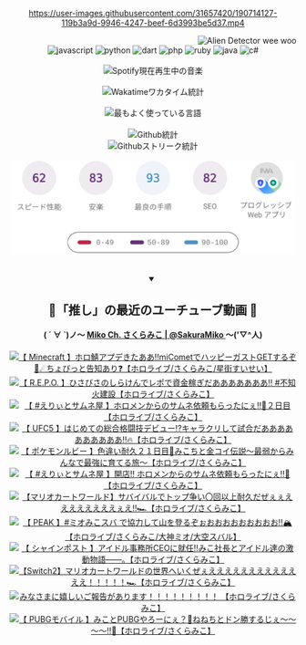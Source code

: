 <!-- START: HERO IMAGE GIF ////////// ////////// ////////// -->
<!-- <img src="@/../assets/img/gaming/ghost-of-tsushima.gif" width="100%"  alt="nellyXinwei's Hero Gif Image"/> -->
<!-- END: HERO IMAGE GIF ////////// ////////// ////////// -->

<div align="center" >  
  
<!-- START:ワンピース 第1015話「ルフィはRED ROCを使う」 -->
<https://user-images.githubusercontent.com/31657420/190714127-119b3a9d-9946-4247-beef-6d3993be5d37.mp4>
<!-- END:ワンピース 第1015話「ルフィはRED ROCを使う」 -->

<!-- START:VISITOR COUNTER -->
<div width="100%" align="right">
<img src="https://komarev.com/ghpvc/?username=nellyXinwei&label=🛸&color=grey&style=for-the-badge&labelcolor=ffffff" alt="Alien Detector wee woo"/>
</div>
<!-- END:VISITOR COUNTER -->

<!-- START: PROGRAMMING LANGUAGES -->
<!-- 色彩 Color Scheme:
#961E3A, #8A0D42, #5A0640, #4F265E, #2B355A, #3E759B, #CC4246,
#BB2649, #AD1052, #700750, #633075, #364270, #4E92C2, #FF5357
Sauce: https://www.webcreatorbox.com/inspiration/pantone-2023
-->

<img src="https://img.shields.io/badge/javascript%20-%23BB2649.svg?&style=for-the-badge&logo=javascript&logoColor=white&labelColor=961E3A" alt="javascript"/>
<img src="https://img.shields.io/badge/python%20-%23AD1052.svg?&style=for-the-badge&logo=python&logoColor=white&labelColor=8A0D42" alt="python" />
<img src="https://img.shields.io/badge/dart%20-%23700750.svg?&style=for-the-badge&logo=dart&logoColor=white&labelColor=5A0640" alt="dart"/>
<img src="https://img.shields.io/badge/php%20-%23633075.svg?&style=for-the-badge&logo=php&logoColor=white&labelColor=4F265E" alt="php"/>
<img src="https://img.shields.io/badge/ruby%20-%23364270.svg?&style=for-the-badge&logo=ruby&logoColor=white&labelColor=2B355A" alt="ruby"/>
<img src="https://img.shields.io/badge/java%20-%234E92C2.svg?&style=for-the-badge&logo=openjdk&logoColor=white&labelColor=3E759B" alt="java"/>
<img src="https://img.shields.io/badge/c%23-%23FF5357.svg?style=for-the-badge&logo=c-sharp&logoColor=white&labelColor=CC4246" alt="c#"/>  
<!-- END: PROGRAMMING LANGUAGES -->

<br>
<br>

<!-- START: MUSIC STATUS -->
  <!-- <a href="https://newojima-gsrs-20220114.vercel.app/api/now-playing?open">
    <img src="https://newojima-gsrs-20220114.vercel.app/api/now-playing" alt="Spotify現在再生中の音楽">
  </a> -->
  <img src="https://newojima-grss-20230114.vercel.app/api/spotify?border_color=transparent" alt="Spotify現在再生中の音楽" width="280px">
<!-- END: MUSIC STATUS -->

<br>
<br>

<!-- START: GITHUB STATUS -->
<!-- 色彩 Color Scheme:  #BB2649, #AD1052, #700750, #633075 -->
<img align="center" src="https://newojima-grs-20230109.vercel.app/api/wakatime?username=newojima&layout=compact&langs_count=10&locale=ja&hide_title=false&title_color=fff&hide_border=true&text_color=fff&bg_color=BB2649,BB2649,633075,633075&hide=other,css,html,bash,xml,git%20config,makefile,properties,yaml,markdown,text,json,jsx" alt="Wakatimeワカタイム統計" width="500px"/>

<br>
<br>

<!-- 色彩 Color Scheme:  #633075, #364270, #4E92C2 -->
  <img align="center" src="https://newojima-grs-20230109.vercel.app/api/top-langs?username=newojima&layout=compact&text_color=fff&icon_color=fff&hide_border=true&&locale=ja&hide_title=false&title_color=fff&include_all_commits=true&card_width=445&langs_count=11&hide=c%23,powershell,shaderlab,hlsl,makefile,jupyter%20notebook,python,html,css,shell,batchfile,less,liquid,hack,scss&bg_color=4F265E,633075,4E92C2" alt="最もよく使っている言語" width="500px"/>

<br>
<br>

<!-- 色彩 Color Scheme:  #4E92C2, #FF5357 -->
  <img align="center" src="https://newojima-grs-20230109.vercel.app/api?username=newojima&rank_icon=github&show_icons=true&&locale=ja&title_color=fff&text_color=fff&icon_color=fff&hide_border=true&hide_title=false&count_private=true&include_all_commits=true&card_width=495&disable_animations=true&bg_color=4E92C2,4E92C2,FF5357" alt="Github統計" width="500px"/>

<br>

<img align="center" src="https://streak-stats.demolab.com?user=newojima&theme=dark&hide_border=true&locale=ja&ring=BB2649&stroke=222222&background=151515&sideLabels=BB2649&currStreakLabel=ffffff&border=BB2649&fire=FF5357&currStreakNum=ffffff&sideNums=FF5357&dates=ffffff" alt="Githubストリーク統計" width="500px"/>

<br>
<br>

  <img align="center" width="500px" src="@/../assets/img/page-insights.svg" alt="Githubページの洞察"/>
  
</div>
<!-- END: GITHUB STATUS -->

<br>
<br>

<div align="center">
<details open>
  <summary>

  </summary>

  <h2 align="center">🌸「推し」の最近のユーチューブ動画 🌸</h2>
  <h4>
  ( ´ ∀ `)ノ～ 
  <a href="https://www.youtube.com/@SakuraMiko">Miko Ch. さくらみこ | @SakuraMiko
  </a>
   ～('▽^人)
  </h4>

  <!-- BEGIN YOUTUBE-CARDS -->
<a href="https://www.youtube.com/watch?v=hCBnmwS85JQ"><img src="https://ytcards.demolab.com/?id=hCBnmwS85JQ&title=%E3%80%90+Minecraft+%E3%80%91%E3%83%9B%E3%83%AD%E9%AF%96%E3%82%A2%E3%83%97%E3%83%87%E3%81%8D%E3%81%9F%E3%81%82%E3%81%82%E2%80%BCmiComet%E3%81%A7%E3%83%8F%E3%83%83%E3%83%94%E3%83%BC%E3%82%AC%E3%82%B9%E3%83%88GET%E3%81%99%E3%82%8B%E3%81%9E%F0%9F%8C%B8%E2%98%84%E3%81%A1%E3%82%87%E3%81%B3%E3%81%A3%E3%81%A8%E5%91%8A%E7%9F%A5%E3%81%82%E3%82%8A%E2%9D%93%E3%80%90%E3%83%9B%E3%83%AD%E3%83%A9%E3%82%A4%E3%83%96%2F%E3%81%95%E3%81%8F%E3%82%89%E3%81%BF%E3%81%93%2F%E6%98%9F%E8%A1%97%E3%81%99%E3%81%84%E3%81%9B%E3%81%84%E3%80%91&lang=ja&timestamp=1751637364&background_color=%230d1117&title_color=%23ffffff&stats_color=%23dedede&max_title_lines=1&width=187&border_radius=5&duration=9062" alt="【 Minecraft 】ホロ鯖アプデきたああ‼miCometでハッピーガストGETするぞ🌸☄ちょびっと告知あり❓【ホロライブ/さくらみこ/星街すいせい】" title="【 Minecraft 】ホロ鯖アプデきたああ‼miCometでハッピーガストGETするぞ🌸☄ちょびっと告知あり❓【ホロライブ/さくらみこ/星街すいせい】"></a>
<a href="https://www.youtube.com/watch?v=7mFmRyWyUF0"><img src="https://ytcards.demolab.com/?id=7mFmRyWyUF0&title=%E3%80%90+R.E.P.O.+%E3%80%91%E3%81%B2%E3%81%95%E3%81%B3%E3%81%95%E3%81%AE%E3%81%97%E3%82%89%E3%81%91%E3%82%93%E3%81%A7%E3%83%AC%E3%83%9D%E3%81%A7%E8%B3%87%E9%87%91%E7%A8%BC%E3%81%8E%E3%81%A0%E3%81%82%E3%81%82%E3%81%82%E3%81%82%E3%81%82%E3%81%82%E3%81%82%E2%80%BC+%23%E4%B8%8D%E7%9F%A5%E7%81%AB%E5%BB%BA%E8%A8%AD%E3%80%90%E3%83%9B%E3%83%AD%E3%83%A9%E3%82%A4%E3%83%96%2F%E3%81%95%E3%81%8F%E3%82%89%E3%81%BF%E3%81%93%E3%80%91&lang=ja&timestamp=1751553595&background_color=%230d1117&title_color=%23ffffff&stats_color=%23dedede&max_title_lines=1&width=187&border_radius=5&duration=8778" alt="【 R.E.P.O. 】ひさびさのしらけんでレポで資金稼ぎだあああああああ‼ #不知火建設【ホロライブ/さくらみこ】" title="【 R.E.P.O. 】ひさびさのしらけんでレポで資金稼ぎだあああああああ‼ #不知火建設【ホロライブ/さくらみこ】"></a>
<a href="https://www.youtube.com/watch?v=fPlupJe-1SU"><img src="https://ytcards.demolab.com/?id=fPlupJe-1SU&title=%E3%80%90+%23%E3%81%88%E3%82%8A%E3%81%83%E3%81%A8%E3%82%B5%E3%83%A0%E3%83%8D%E5%B1%8B+%E3%80%91%E3%83%9B%E3%83%AD%E3%83%A1%E3%83%B3%E3%81%8B%E3%82%89%E3%81%AE%E3%82%B5%E3%83%A0%E3%83%8D%E4%BE%9D%E9%A0%BC%E3%82%82%E3%82%89%E3%81%A3%E3%81%9F%E3%81%AB%E3%81%87%E2%80%BC%F0%9F%8E%89%EF%BC%92%E6%97%A5%E7%9B%AE%E3%80%90%E3%83%9B%E3%83%AD%E3%83%A9%E3%82%A4%E3%83%96%2F%E3%81%95%E3%81%8F%E3%82%89%E3%81%BF%E3%81%93%E3%80%91&lang=ja&timestamp=1751383399&background_color=%230d1117&title_color=%23ffffff&stats_color=%23dedede&max_title_lines=1&width=187&border_radius=5&duration=7922" alt="【 #えりぃとサムネ屋 】ホロメンからのサムネ依頼もらったにぇ‼🎉２日目【ホロライブ/さくらみこ】" title="【 #えりぃとサムネ屋 】ホロメンからのサムネ依頼もらったにぇ‼🎉２日目【ホロライブ/さくらみこ】"></a>
<a href="https://www.youtube.com/watch?v=5IAqnggKV_w"><img src="https://ytcards.demolab.com/?id=5IAqnggKV_w&title=%E3%80%90+UFC5+%E3%80%91%E3%81%AF%E3%81%98%E3%82%81%E3%81%A6%E3%81%AE%E7%B7%8F%E5%90%88%E6%A0%BC%E9%97%98%E6%8A%80%E3%83%87%E3%83%93%E3%83%A5%E3%83%BC%E2%81%89%E3%82%AD%E3%83%A3%E3%83%A9%E3%82%AF%E3%83%AA%E3%81%97%E3%81%A6%E8%A9%A6%E5%90%88%E3%81%A0%E3%81%82%E3%81%82%E3%81%82%E3%81%82%E3%81%82%E3%81%82%E3%81%82%E3%81%82%E3%81%82%E3%81%82%E2%80%BC%F0%9F%94%A5%E3%80%90%E3%83%9B%E3%83%AD%E3%83%A9%E3%82%A4%E3%83%96%2F%E3%81%95%E3%81%8F%E3%82%89%E3%81%BF%E3%81%93%E3%80%91&lang=ja&timestamp=1751211834&background_color=%230d1117&title_color=%23ffffff&stats_color=%23dedede&max_title_lines=1&width=187&border_radius=5&duration=12300" alt="【 UFC5 】はじめての総合格闘技デビュー⁉キャラクリして試合だああああああああああ‼🔥【ホロライブ/さくらみこ】" title="【 UFC5 】はじめての総合格闘技デビュー⁉キャラクリして試合だああああああああああ‼🔥【ホロライブ/さくらみこ】"></a>
<a href="https://www.youtube.com/watch?v=p92mDGdQqT8"><img src="https://ytcards.demolab.com/?id=p92mDGdQqT8&title=%E3%80%90+%E3%83%9D%E3%82%B1%E3%83%A2%E3%83%B3%E3%83%AB%E3%83%93%E3%83%BC+%E3%80%91%E8%89%B2%E9%81%95%E3%81%84%E8%80%90%E4%B9%85%EF%BC%92%EF%BC%91%E6%97%A5%E7%9B%AE%F0%9F%8E%A3%E3%81%BF%E3%81%93%E3%81%A1%E3%81%A8%E9%87%91%E3%82%B3%E3%82%A4%E4%BC%9D%E8%AA%AC%EF%BD%9E%E6%9C%80%E5%BC%B1%E3%81%8B%E3%82%89%E3%81%BF%E3%82%93%E3%81%AA%E3%81%A7%E6%9C%80%E5%BC%B7%E3%81%AB%E8%82%B2%E3%81%A6%E3%82%8B%E6%97%85%EF%BD%9E%E3%80%90%E3%83%9B%E3%83%AD%E3%83%A9%E3%82%A4%E3%83%96%2F%E3%81%95%E3%81%8F%E3%82%89%E3%81%BF%E3%81%93%E3%80%91&lang=ja&timestamp=1751049388&background_color=%230d1117&title_color=%23ffffff&stats_color=%23dedede&max_title_lines=1&width=187&border_radius=5&duration=17493" alt="【 ポケモンルビー 】色違い耐久２１日目🎣みこちと金コイ伝説～最弱からみんなで最強に育てる旅～【ホロライブ/さくらみこ】" title="【 ポケモンルビー 】色違い耐久２１日目🎣みこちと金コイ伝説～最弱からみんなで最強に育てる旅～【ホロライブ/さくらみこ】"></a>
<a href="https://www.youtube.com/watch?v=sNhmjGRjpT0"><img src="https://ytcards.demolab.com/?id=sNhmjGRjpT0&title=%E3%80%90+%23%E3%81%88%E3%82%8A%E3%81%83%E3%81%A8%E3%82%B5%E3%83%A0%E3%83%8D%E5%B1%8B+%E3%80%91%E9%96%8B%E5%BA%97%E2%80%BC+%E3%83%9B%E3%83%AD%E3%83%A1%E3%83%B3%E3%81%8B%E3%82%89%E3%81%AE%E3%82%B5%E3%83%A0%E3%83%8D%E4%BE%9D%E9%A0%BC%E3%82%82%E3%82%89%E3%81%A3%E3%81%9F%E3%81%AB%E3%81%87%E2%80%BC%F0%9F%8E%89%E3%80%90%E3%83%9B%E3%83%AD%E3%83%A9%E3%82%A4%E3%83%96%2F%E3%81%95%E3%81%8F%E3%82%89%E3%81%BF%E3%81%93%E3%80%91&lang=ja&timestamp=1750945971&background_color=%230d1117&title_color=%23ffffff&stats_color=%23dedede&max_title_lines=1&width=187&border_radius=5&duration=9418" alt="【 #えりぃとサムネ屋 】開店‼ ホロメンからのサムネ依頼もらったにぇ‼🎉【ホロライブ/さくらみこ】" title="【 #えりぃとサムネ屋 】開店‼ ホロメンからのサムネ依頼もらったにぇ‼🎉【ホロライブ/さくらみこ】"></a>
<a href="https://www.youtube.com/watch?v=2YFBHxST-Fc"><img src="https://ytcards.demolab.com/?id=2YFBHxST-Fc&title=%E3%80%90%E3%83%9E%E3%83%AA%E3%82%AA%E3%82%AB%E3%83%BC%E3%83%88%E3%83%AF%E3%83%BC%E3%83%AB%E3%83%89%E3%80%91%E3%82%B5%E3%83%90%E3%82%A4%E3%83%90%E3%83%AB%E3%81%A7%E3%83%88%E3%83%83%E3%83%97%E4%BA%89%E3%81%84%E3%80%87%E5%9B%9E%E4%BB%A5%E4%B8%8A%E8%80%90%E4%B9%85%E3%81%A0%E3%81%9C%E3%81%87%E3%81%87%E3%81%88%E3%81%88%E3%81%88%E3%81%88%E3%81%88%E3%81%88%E3%81%88%E3%81%88%E3%81%87%E3%81%88%E2%80%BC%F0%9F%8F%8E%E3%80%90%E3%83%9B%E3%83%AD%E3%83%A9%E3%82%A4%E3%83%96%2F%E3%81%95%E3%81%8F%E3%82%89%E3%81%BF%E3%81%93%E3%80%91&lang=ja&timestamp=1750871222&background_color=%230d1117&title_color=%23ffffff&stats_color=%23dedede&max_title_lines=1&width=187&border_radius=5&duration=16872" alt="【マリオカートワールド】サバイバルでトップ争い〇回以上耐久だぜぇぇええええええええぇえ‼🏎【ホロライブ/さくらみこ】" title="【マリオカートワールド】サバイバルでトップ争い〇回以上耐久だぜぇぇええええええええぇえ‼🏎【ホロライブ/さくらみこ】"></a>
<a href="https://www.youtube.com/watch?v=OXY_3hLu8yI"><img src="https://ytcards.demolab.com/?id=OXY_3hLu8yI&title=%E3%80%90+PEAK+%E3%80%91%23%E3%83%9F%E3%82%AA%E3%81%BF%E3%81%93%E3%82%B9%E3%83%90+%E3%81%A7%E5%8D%94%E5%8A%9B%E3%81%97%E3%81%A6%E5%B1%B1%E3%82%92%E7%99%BB%E3%82%8B%E3%81%9E%E3%81%89%E3%81%8A%E3%81%8A%E3%81%8A%E3%81%8A%E3%81%8A%E3%81%8A%E3%81%8A%E3%81%8A%E3%81%8A%E2%80%BC%F0%9F%8F%94%E3%80%90%E3%83%9B%E3%83%AD%E3%83%A9%E3%82%A4%E3%83%96%2F%E3%81%95%E3%81%8F%E3%82%89%E3%81%BF%E3%81%93%2F%E5%A4%A7%E7%A5%9E%E3%83%9F%E3%82%AA%2F%E5%A4%A7%E7%A9%BA%E3%82%B9%E3%83%90%E3%83%AB%E3%80%91&lang=ja&timestamp=1750778448&background_color=%230d1117&title_color=%23ffffff&stats_color=%23dedede&max_title_lines=1&width=187&border_radius=5&duration=10959" alt="【 PEAK 】#ミオみこスバ で協力して山を登るぞぉおおおおおおおおお‼🏔【ホロライブ/さくらみこ/大神ミオ/大空スバル】" title="【 PEAK 】#ミオみこスバ で協力して山を登るぞぉおおおおおおおおお‼🏔【ホロライブ/さくらみこ/大神ミオ/大空スバル】"></a>
<a href="https://www.youtube.com/watch?v=v32Vq7-9KL8"><img src="https://ytcards.demolab.com/?id=v32Vq7-9KL8&title=%E3%80%90+%E3%82%B7%E3%83%A3%E3%82%A4%E3%83%B3%E3%83%9D%E3%82%B9%E3%83%88+%E3%80%91%E3%82%A2%E3%82%A4%E3%83%89%E3%83%AB%E4%BA%8B%E5%8B%99%E6%89%80CEO%E3%81%AB%E5%B0%B1%E4%BB%BB%E2%80%BC%E3%81%BF%E3%81%93%E7%A4%BE%E9%95%B7%E3%81%A8%E3%82%A2%E3%82%A4%E3%83%89%E3%83%AB%E9%81%94%E3%81%AE%E6%BF%80%E5%8B%95%E7%89%A9%E8%AA%9E%E2%80%95%E2%80%95%E3%80%82%E3%80%90%E3%83%9B%E3%83%AD%E3%83%A9%E3%82%A4%E3%83%96%2F%E3%81%95%E3%81%8F%E3%82%89%E3%81%BF%E3%81%93%E3%80%91&lang=ja&timestamp=1750720911&background_color=%230d1117&title_color=%23ffffff&stats_color=%23dedede&max_title_lines=1&width=187&border_radius=5&duration=42769" alt="【 シャインポスト 】アイドル事務所CEOに就任‼みこ社長とアイドル達の激動物語――。【ホロライブ/さくらみこ】" title="【 シャインポスト 】アイドル事務所CEOに就任‼みこ社長とアイドル達の激動物語――。【ホロライブ/さくらみこ】"></a>
<a href="https://www.youtube.com/watch?v=6nT1uh2UCPg"><img src="https://ytcards.demolab.com/?id=6nT1uh2UCPg&title=%E3%80%90Switch2%E3%80%91%E3%83%9E%E3%83%AA%E3%82%AA%E3%82%AB%E3%83%BC%E3%83%88%E3%83%AF%E3%83%BC%E3%83%AB%E3%83%89%E3%81%AE%E4%B8%96%E7%95%8C%E3%81%B8%E3%81%84%E3%81%8F%E3%81%9C%E3%81%87%E3%81%88%E3%81%88%E3%81%88%E3%81%88%E3%81%88%E3%81%88%E3%81%88%E3%81%88%E3%81%88%E3%81%88%E3%81%88%E3%81%88%E3%81%88%EF%BC%81%EF%BC%81%EF%BC%81%EF%BC%81%EF%BC%81%F0%9F%8F%8E%E3%80%90%E3%83%9B%E3%83%AD%E3%83%A9%E3%82%A4%E3%83%96%2F%E3%81%95%E3%81%8F%E3%82%89%E3%81%BF%E3%81%93%E3%80%91&lang=ja&timestamp=1750613194&background_color=%230d1117&title_color=%23ffffff&stats_color=%23dedede&max_title_lines=1&width=187&border_radius=5&duration=17938" alt="【Switch2】マリオカートワールドの世界へいくぜぇえええええええええええええ！！！！！🏎【ホロライブ/さくらみこ】" title="【Switch2】マリオカートワールドの世界へいくぜぇえええええええええええええ！！！！！🏎【ホロライブ/さくらみこ】"></a>
<a href="https://www.youtube.com/watch?v=SFgbZD3fcSA"><img src="https://ytcards.demolab.com/?id=SFgbZD3fcSA&title=%E3%81%BF%E3%81%AA%E3%81%95%E3%81%BE%E3%81%AB%E5%AC%89%E3%81%97%E3%81%84%E3%81%94%E5%A0%B1%E5%91%8A%E3%81%8C%E3%81%82%E3%82%8A%E3%81%BE%E3%81%99%EF%BC%81%EF%BC%81%EF%BC%81%EF%BC%81%EF%BC%81%EF%BC%81%EF%BC%81%EF%BC%81%EF%BC%81+%E3%80%90%E3%83%9B%E3%83%AD%E3%83%A9%E3%82%A4%E3%83%96%2F%E3%81%95%E3%81%8F%E3%82%89%E3%81%BF%E3%81%93%E3%80%91&lang=ja&timestamp=1750594070&background_color=%230d1117&title_color=%23ffffff&stats_color=%23dedede&max_title_lines=1&width=187&border_radius=5&duration=3477" alt="みなさまに嬉しいご報告があります！！！！！！！！！ 【ホロライブ/さくらみこ】" title="みなさまに嬉しいご報告があります！！！！！！！！！ 【ホロライブ/さくらみこ】"></a>
<a href="https://www.youtube.com/watch?v=xwqg-iXkxJw"><img src="https://ytcards.demolab.com/?id=xwqg-iXkxJw&title=%E3%80%90+PUBG%E3%83%A2%E3%83%90%E3%82%A4%E3%83%AB+%E3%80%91%E3%81%BF%E3%81%93%E3%81%A8PUBG%E3%82%84%E3%82%8D%E3%83%BC%E3%81%AB%E3%81%87%EF%BC%9F%F0%9F%8C%B8%E3%81%AD%E3%81%AD%E3%81%A1%E3%81%A8%E3%83%89%E3%83%B3%E5%8B%9D%E3%81%99%E3%82%8B%E3%81%98%E3%81%87%EF%BD%9E%EF%BD%9E%EF%BD%9E%EF%BD%9E%E2%80%BC%F0%9F%8D%91%E3%80%90%E3%83%9B%E3%83%AD%E3%83%A9%E3%82%A4%E3%83%96%2F%E3%81%95%E3%81%8F%E3%82%89%E3%81%BF%E3%81%93%E3%80%91&lang=ja&timestamp=1750514755&background_color=%230d1117&title_color=%23ffffff&stats_color=%23dedede&max_title_lines=1&width=187&border_radius=5&duration=3594" alt="【 PUBGモバイル 】みことPUBGやろーにぇ？🌸ねねちとドン勝するじぇ～～～～‼🍑【ホロライブ/さくらみこ】" title="【 PUBGモバイル 】みことPUBGやろーにぇ？🌸ねねちとドン勝するじぇ～～～～‼🍑【ホロライブ/さくらみこ】"></a>
<!-- END YOUTUBE-CARDS -->

</div>
  
</details>
